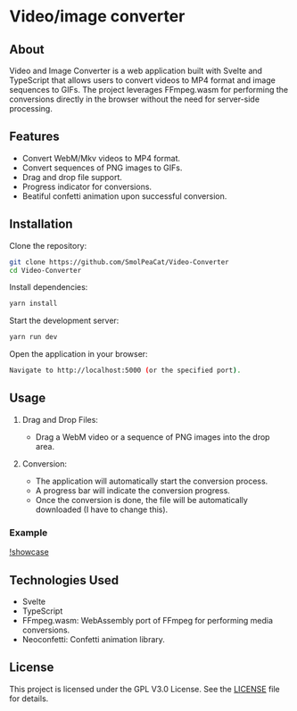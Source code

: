 # Video/image converter

## About

Video and Image Converter is a web application built with Svelte and TypeScript that allows users to convert videos to MP4 format and image sequences to GIFs. The project leverages FFmpeg.wasm for performing the conversions directly in the browser without the need for server-side processing.

## Features

- Convert WebM/Mkv videos to MP4 format.
- Convert sequences of PNG images to GIFs.
- Drag and drop file support.
- Progress indicator for conversions.
- Beatiful confetti animation upon successful conversion.

## Installation

Clone the repository:

```bash
git clone https://github.com/SmolPeaCat/Video-Converter
cd Video-Converter
```

Install dependencies:

```bash
yarn install
```

Start the development server:

```bash
yarn run dev
```

Open the application in your browser:

```bash
Navigate to http://localhost:5000 (or the specified port).
```

## Usage

1. Drag and Drop Files:

   - Drag a WebM video or a sequence of PNG images into the drop area.

2. Conversion:

   - The application will automatically start the conversion process.
   - A progress bar will indicate the conversion progress.
   - Once the conversion is done, the file will be automatically downloaded (I have to change this).

### Example

[!showcase](https://github.com/SmolPeaCat/Video-Converter/assets/108297253/eae3b6c7-b08a-460c-ae97-9376ccff5030)

## Technologies Used

- Svelte
- TypeScript
- FFmpeg.wasm: WebAssembly port of FFmpeg for performing media conversions.
- Neoconfetti: Confetti animation library.

## License

This project is licensed under the GPL V3.0 License. See the [LICENSE](./license.txt) file for details.
